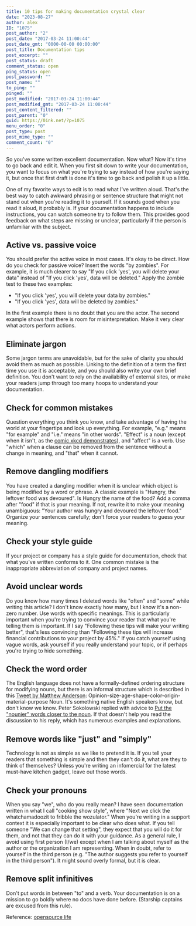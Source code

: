 ```yaml
---
title: 10 tips for making documentation crystal clear
date: "2023-08-27"
author: alex
ID: "1075"
post_author: "2"
post_date: "2017-03-24 11:00:44"
post_date_gmt: "0000-00-00 00:00:00"
post_title: Documentation tips
post_excerpt: ""
post_status: draft
comment_status: open
ping_status: open
post_password: ""
post_name: ""
to_ping: ""
pinged: ""
post_modified: "2017-03-24 11:00:44"
post_modified_gmt: "2017-03-24 11:00:44"
post_content_filtered: ""
post_parent: "0"
guid: https://0ink.net/?p=1075
menu_order: "0"
post_type: post
post_mime_type: ""
comment_count: "0"
---
```

So you've some written excellent documentation. Now what? Now it's
time to go back and edit it. When you first sit down to write your
documentation, you want to focus on what you're trying to say instead
of how you're saying it, but once that first draft is done it's time
to go back and polish it up a little.

One of my favorite ways to edit is to read what I've written aloud.
That's the best way to catch awkward phrasing or sentence structure
that might not stand out when you're reading it to yourself. If it
sounds good when you read it aloud, it probably is. If your
documentation happens to include instructions, you can watch someone
try to follow them. This provides good feedback on what steps are
missing or unclear, particularly if the person is unfamiliar with the
subject.

## Active vs. passive voice

You should prefer the active voice in most cases. It's okay to be
direct. How do you check for passive voice? Insert the words
"by zombies". For example, it is much clearer to say
"If you click 'yes', you will delete your data" instead of "If you
click 'yes', data will be deleted." Apply the zombie test to these two
examples:

* "If you click 'yes', you will delete your data by zombies."
* "If you click 'yes', data will be deleted by zombies."

In the first example there is no doubt that you are the actor. The
second example shows that there is room for misinterpretation. Make it
very clear what actors perform actions.

## Eliminate jargon

Some jargon terms are unavoidable, but for the sake of clarity you
should avoid them as much as possible. Linking to the definition of a
term the first time you use it is acceptable, and you should also
write your own brief definition. You don't want to rely on the
availability of external sites, or make your readers jump through too
many hoops to understand your documentation.

## Check for common mistakes

Question everything you think you know, and take advantage of having
the world at your fingertips and look up everything. For example,
"e.g." means "for example" and "i.e." means "in other words".
"Effect" is a noun (except when it isn't, as the
[comic xkcd demonstrates](https://xkcd.com/326/)), and "affect" is a
verb. Use "which" when a clause can be removed from the sentence
without a change in meaning, and "that" when it cannot.

## Remove dangling modifiers

You have created a dangling modifier when it is unclear which object
is being modified by a word or phrase. A classic example is "Hungry,
the leftover food was devoured". Is Hungry the name of the food? Add
a comma after "food" if that is your meaning. If not, rewrite it to
make your meaning unambiguous: "Your author was hungry and devoured
the leftover food." Organize your sentences carefully; don't force your
readers to guess your meaning.

## Check your style guide

If your project or company has a style guide for documentation, check
that what you've written conforms to it. One common mistake is the
inappropriate abbreviation of company and project names.

## Avoid unclear words

Do you know how many times I deleted words like "often" and "some"
while writing this article? I don't know exactly how many, but I know
it's a non-zero number. Use words with specific meanings. This is
particularly important when you're trying to convince your reader that
what you're telling them is important. If I say "Following these tips
will make your writing better", that's less convincing than "Following
these tips will increase financial contributions to your project by
45%." If you catch yourself using vague words, ask yourself if you
really understand your topic, or if perhaps you're trying to hide
something.

## Check the word order

The English language does not have a formally-defined ordering
structure for modifying nouns, but there is an informal structure
which is described in this [Tweet by Matthew Anderson](https://twitter.com/MattAndersonNYT/status/772002757222002688):
Opinion-size-age-shape-color-origin-material-purpose Noun. It's
something native English speakers know, but don't know we know. Peter
Sokolowski replied with advice to [Put the "nounier" words closer to the noun](https://twitter.com/PeterSokolowski/status/773186018317131776).
If that doesn't help you read the discussion to his reply, which has
numerous examples and explanations.

## Remove words like "just" and "simply"

Technology is not as simple as we like to pretend it is. If you tell
your readers that something is simple and then they can't do it, what
are they to think of themselves? Unless you're writing an infomercial
for the latest must-have kitchen gadget, leave out those words.

## Check your pronouns

When you say "we", who do you really mean? I have seen documentation
written in what I call "cooking show style", where "Next we click the
whatchamadoozit to fribble the wozulator." When you're writing in a
support context it is especially important to be clear who does what.
If you tell someone "We can change that setting", they expect that
you will do it for them, and not that they can do it with your
guidance. As a general rule, I avoid using first person (I/we) except
when I am talking about myself as the author or the organization I am
representing. When in doubt, refer to yourself in the third person
(e.g. "The author suggests you refer to yourself in the third person").
It might sound overly formal, but it is clear.

## Remove split infinitives

Don't put words in between "to" and a verb. Your documentation is on
a mission to go boldly where no docs have done before. (Starship
captains are excused from this rule).


Reference: [opensource life](https://opensource.com/life/16/11/tips-for-clear-documentation)




